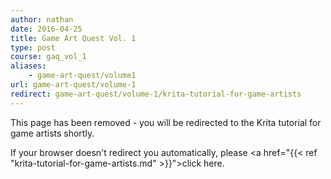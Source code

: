 ```yaml
---
author: nathan
date: 2016-04-25
title: Game Art Quest Vol. 1
type: post
course: gaq_vol_1
aliases: 
    - game-art-quest/volume1
url: game-art-quest/volume-1
redirect: game-art-quest/volume-1/krita-tutorial-for-game-artists
---
```


This page has been removed - you will be redirected to the Krita tutorial for game artists shortly.

If your browser doesn't redirect you automatically, please <a href="{{< ref "krita-tutorial-for-game-artists.md" >}}">click here</a>.
